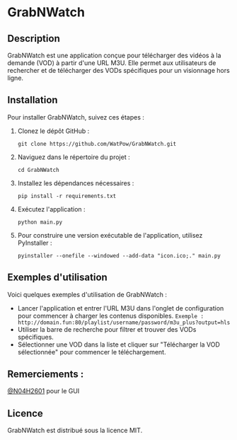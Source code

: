 # GrabNWatch

## Description
GrabNWatch est une application conçue pour télécharger des vidéos à la demande (VOD) à partir d'une URL M3U. Elle permet aux utilisateurs de rechercher et de télécharger des VODs spécifiques pour un visionnage hors ligne.

## Installation
Pour installer GrabNWatch, suivez ces étapes :

1. Clonez le dépôt GitHub :
   ```
   git clone https://github.com/WatPow/GrabNWatch.git
   ```
2. Naviguez dans le répertoire du projet :
   ```
   cd GrabNWatch
   ```
3. Installez les dépendances nécessaires :
   ```
   pip install -r requirements.txt
   ```
4. Exécutez l'application :
   ```
   python main.py
   ```
5. Pour construire une version exécutable de l'application, utilisez PyInstaller :
   ```
   pyinstaller --onefile --windowed --add-data "icon.ico;." main.py
   ```

## Exemples d'utilisation
Voici quelques exemples d'utilisation de GrabNWatch :

- Lancer l'application et entrer l'URL M3U dans l'onglet de configuration pour commencer à charger les contenus disponibles.
  ``
  Exemple : http://domain.fun:80/playlist/username/password/m3u_plus?output=hls
  ``
- Utiliser la barre de recherche pour filtrer et trouver des VODs spécifiques.
- Sélectionner une VOD dans la liste et cliquer sur "Télécharger la VOD sélectionnée" pour commencer le téléchargement.

## Remerciements :
[@N04H2601](https://github.com/N04H2601) pour le GUI

## Licence
GrabNWatch est distribué sous la licence MIT.
